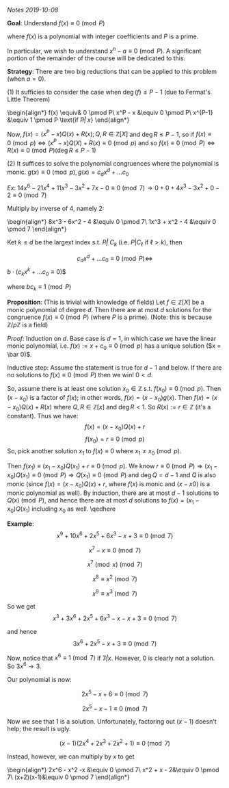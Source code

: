 *Notes 2019-10-08*

**Goal**: Understand $f(x)\equiv 0 \pmod P$

where $f(x)$ is a polynomial with integer coefficients and $P$ is a prime.

In particular, we wish to understand $x^n - a \equiv 0 \pmod P$. A significant portion of the remainder of the course will be dedicated to this.

**Strategy**: There are two big reductions that can be applied to this problem (when $a=0$). 

$(1)$ It sufficies to consider the case when $\deg(f) \leq P - 1$ (due to Fermat's Little Theorem)

\begin{align*}
f(x) \equiv& 0 \pmod P\\
x^P - x &\equiv 0 \pmod P\\
x^{P-1} &\equiv 1 \pmod P \text{if $P \not |\; x$}
\end{align*}

Now, $f(x) = (x^P - x) Q(x) + R(x); Q, R\in \mathbb Z[X]$ and $\deg R \leq P - 1$, so if $f(x)\equiv 0 \pmod p \Leftrightarrow (x^P - x)Q(X) + R(x) \equiv 0 \pmod p$ and so $f(x) \equiv 0 \pmod P \Leftrightarrow R(x) \equiv 0 \pmod P (\deg R \leq P - 1)$

$(2)$ It suffices to solve the polynomial congruences where the polynomial is monic. $g(x) \equiv 0 \pmod p, g(x) = c_dx^d + \ldots c_0$

*Ex*: $14x^6 - 21x^4 + 11x^3 - 3x^2 + 7x - 0 \equiv 0 \pmod 7 \rightarrow 0 + 0 + 4x^3 - 3x^2 + 0 - 2\equiv 0\pmod 7$

Multiply by inverse of $4$, namely $2$:

\begin{align*}
8x^3 - 6x^2 - 4 &\equiv 0 \pmod 7\\
1x^3 + x^2 - 4 &\equiv 0 \pmod 7
\end{align*}

Ket $k \leq d$ be the largext index s.t. $P \not |\; C_k$ (i.e. $P|C_\ell$ if $\ell > k$), then

$$c_dx^d + \ldots c_0 \equiv 0 \pmod P \Leftrightarrow$$
$b \cdot( c_k x^k + \ldots c_0 \equiv 0 )$$

where $b c_k \equiv 1 \pmod P$

**Proposition**: (This is trivial with knowledge of fields) Let $f\in \mathbb Z[X]$ be a monic polynomial of degree $d$. Then there are at most $d$ solutions for the congruence $f(x) \equiv 0 \pmod P$ (where $P$ is a prime). (Note: this is because $\mathbb Z / p\mathbb Z$ is a field)

*Proof*: Induction on $d$. Base case is $d=1$, in which case we have the linear monic polynomial, i.e. $f(x) := x + c_0 \equiv 0 \pmod p$ has a unique solution ($x = \bar 0)$.

Inductive step: Assume the statement is true for $d - 1$ and below. If there are no solutions to $f(x) \equiv 0 \pmod P$ then we win! $0 < d$.

So, assume there is at least one solution $x_0 \in \mathbb Z$ s.t. $f(x_0) \equiv 0 \pmod p$. Then $(x - x_0)$ is a factor of $f(x)$; in other words, $f(x) = (x - x_0) g(x)$. Then $f(x) = (x-x_0)Q(x) + R(x)$ where $Q, R\in\mathbb Z[x]$ and $\deg R < 1$. So $R(x) := r\in\mathbb Z$ (it's a constant). Thus we have:
$$f(x) = (x-x_0) Q(x) + r$$
$$f(x_0) = r \equiv 0 \pmod p$$
So, pick another solution $x_1$ to $f(x) \equiv 0$ where $x_1 \not = x_0 \pmod p$.

Then $f(x_1) \equiv (x_1 - x_0) Q(x_1) + r \equiv 0 \pmod p$. We know $r \equiv 0 \pmod P \Rightarrow (x_1 - x_0) Q(x_1) \equiv 0 \pmod P \Rightarrow Q(x_1) \equiv 0 \pmod P$ and $\deg Q = d-1$ and $Q$ is also monic (since $f(x) = (x-x_0)Q(x) + r$, where $f(x)$ is monic and $(x-x0)$ is a monic polynomial as well). By induction, there are at most $d-1$ solutions to $Q(x) \pmod P$, and hence there are at most $d$ solutions to $f(x) = (x_1 - x_0)Q(x_1)$ including $x_0$ as well. \qedhere

**Example**: $$x^9 + 10x^6 + 2x^5 + 6x^3 - x + 3 \equiv 0 \pmod 7$$

$$x^7 - x \equiv 0 \pmod 7$$

$$x^7 \pmod x \pmod 7$$

$$x^8 \equiv x^2 \pmod 7$$

$$x^9 \equiv x^3 \pmod 7$$

So we get $$x^3 + 3x^6 + 2x^5 + 6x^3 - x - x + 3 \equiv 0 \pmod 7$$

and hence $$3x^6 + 2x^5 - x + 3 \equiv 0 \pmod 7$$

Now, notice that $x^6 \equiv 1 \pmod 7$ if $7 \not | x$. However, $0$ is clearly not a solution. So $3x^6 \rightarrow 3$.

Our polynomial is now:

$$2x^5 - x + 6 \equiv 0 \pmod 7$$

$$2x^5 - x -1 \equiv 0 \pmod 7$$

Now we see that $1$ is a solution. Unfortunately, factoring out $(x - 1)$ doesn't help; the result is ugly.

$$(x-1)(2x^4 + 2x^3 + 2x^2 + 1) \equiv 0 \pmod 7$$

Instead, however, we can multiply by $x$ to get 

\begin{align*}
2x^6 - x^2 -x &\equiv 0 \pmod 7\\
x^2 + x - 2&\equiv 0 \pmod 7\\
(x+2)(x-1)&\equiv 0 \pmod 7
\end{align*}

